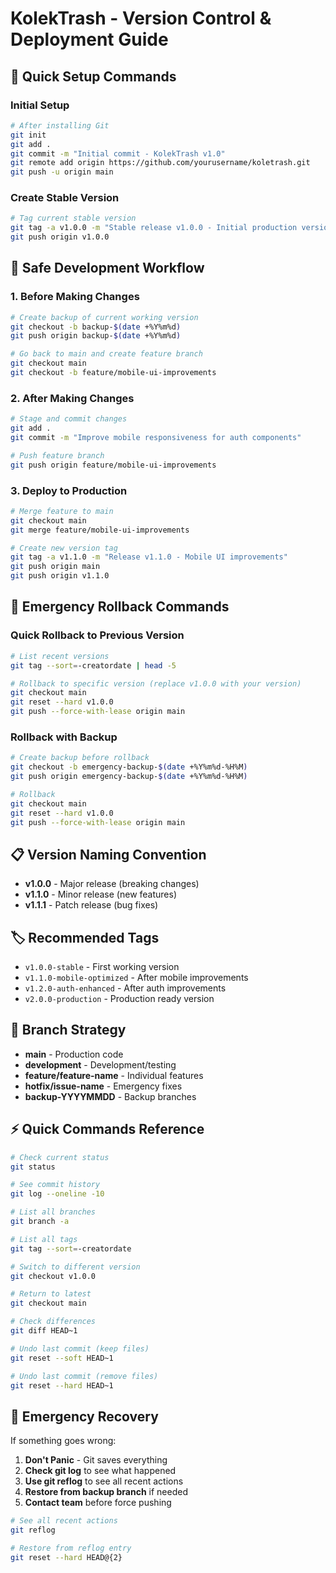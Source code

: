 # KolekTrash - Version Control & Deployment Guide

## 🚀 Quick Setup Commands

### Initial Setup
```bash
# After installing Git
git init
git add .
git commit -m "Initial commit - KolekTrash v1.0"
git remote add origin https://github.com/yourusername/koletrash.git
git push -u origin main
```

### Create Stable Version
```bash
# Tag current stable version
git tag -a v1.0.0 -m "Stable release v1.0.0 - Initial production version"
git push origin v1.0.0
```

## 🔄 Safe Development Workflow

### 1. Before Making Changes
```bash
# Create backup of current working version
git checkout -b backup-$(date +%Y%m%d)
git push origin backup-$(date +%Y%m%d)

# Go back to main and create feature branch
git checkout main
git checkout -b feature/mobile-ui-improvements
```

### 2. After Making Changes
```bash
# Stage and commit changes
git add .
git commit -m "Improve mobile responsiveness for auth components"

# Push feature branch
git push origin feature/mobile-ui-improvements
```

### 3. Deploy to Production
```bash
# Merge feature to main
git checkout main
git merge feature/mobile-ui-improvements

# Create new version tag
git tag -a v1.1.0 -m "Release v1.1.0 - Mobile UI improvements"
git push origin main
git push origin v1.1.0
```

## 🚨 Emergency Rollback Commands

### Quick Rollback to Previous Version
```bash
# List recent versions
git tag --sort=-creatordate | head -5

# Rollback to specific version (replace v1.0.0 with your version)
git checkout main
git reset --hard v1.0.0
git push --force-with-lease origin main
```

### Rollback with Backup
```bash
# Create backup before rollback
git checkout -b emergency-backup-$(date +%Y%m%d-%H%M)
git push origin emergency-backup-$(date +%Y%m%d-%H%M)

# Rollback
git checkout main
git reset --hard v1.0.0
git push --force-with-lease origin main
```

## 📋 Version Naming Convention

- **v1.0.0** - Major release (breaking changes)
- **v1.1.0** - Minor release (new features)
- **v1.1.1** - Patch release (bug fixes)

## 🏷️ Recommended Tags

- `v1.0.0-stable` - First working version
- `v1.1.0-mobile-optimized` - After mobile improvements
- `v1.2.0-auth-enhanced` - After auth improvements
- `v2.0.0-production` - Production ready version

## 📱 Branch Strategy

- **main** - Production code
- **development** - Development/testing
- **feature/feature-name** - Individual features
- **hotfix/issue-name** - Emergency fixes
- **backup-YYYYMMDD** - Backup branches

## ⚡ Quick Commands Reference

```bash
# Check current status
git status

# See commit history
git log --oneline -10

# List all branches
git branch -a

# List all tags
git tag --sort=-creatordate

# Switch to different version
git checkout v1.0.0

# Return to latest
git checkout main

# Check differences
git diff HEAD~1

# Undo last commit (keep files)
git reset --soft HEAD~1

# Undo last commit (remove files)
git reset --hard HEAD~1
```

## 🔧 Emergency Recovery

If something goes wrong:

1. **Don't Panic** - Git saves everything
2. **Check git log** to see what happened
3. **Use git reflog** to see all recent actions
4. **Restore from backup branch** if needed
5. **Contact team** before force pushing

```bash
# See all recent actions
git reflog

# Restore from reflog entry
git reset --hard HEAD@{2}
```
